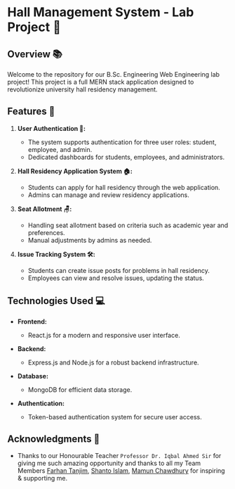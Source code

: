 



# Hall Management System - Lab Project 🚀

## Overview 📚

Welcome to the repository for our B.Sc. Engineering Web Engineering lab project! This project is a full MERN stack application designed to revolutionize university hall residency management.

## Features 🌟

1. **User Authentication 🔐:**
   - The system supports authentication for three user roles: student, employee, and admin.
   - Dedicated dashboards for students, employees, and administrators.

2. **Hall Residency Application System 🏠:**
   - Students can apply for hall residency through the web application.
   - Admins can manage and review residency applications.

3. **Seat Allotment 🪑:**
   - Handling seat allotment based on criteria such as academic year and preferences.
   - Manual adjustments by admins as needed.

4. **Issue Tracking System 🛠️:**
   - Students can create issue posts for problems in hall residency.
   - Employees can view and resolve issues, updating the status.

## Technologies Used 💻

- **Frontend:**
  - React.js for a modern and responsive user interface.

- **Backend:**
  - Express.js and Node.js for a robust backend infrastructure.

- **Database:**
  - MongoDB for efficient data storage.

- **Authentication:**
  - Token-based authentication system for secure user access.



## Acknowledgments 🙌

- Thanks to our Honourable Teacher `Professor Dr. Iqbal Ahmed Sir` for giving me such amazing opportunity and thanks to all my Team Members  [Farhan Tanjim](https://github.com/Farhan-Tanjim), [Shanto Islam](https://github.com/Shanto93), [Mamun Chawdhury](https://github.com/Tahsinmamun) for inspiring & supporting me.
